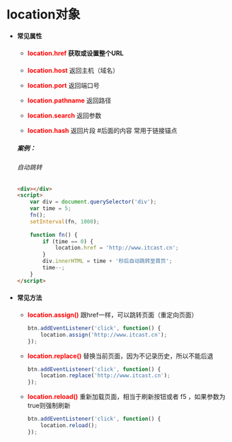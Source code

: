 # location对象

- #### 常见属性

  - #### <font color="red">**location.href**</font> 获取或设置整个URL

  - <font color="red">**location.host**</font> 返回主机（域名）

  - <font color="red">**location.port**</font> 返回端口号

  - <font color="red">**location.pathname**</font> 返回路径

  - <font color="red">**location.search**</font> 返回参数

  - <font color="red">**location.hash**</font> 返回片段 #后面的内容 常用于链接锚点

  ##### 案例：

  ###### 自动跳转

  ```html
  <div></div>
  <script>
      var div = document.querySelector('div');
      var time = 5;
      fn();
      setInterval(fn, 1000);
    
      function fn() {
          if (time == 0) {
              location.href = 'http://www.itcast.cn';
          }
          div.innerHTML = time + '秒后自动跳转至首页';
          time--;
      }
  </script>
  ```

- #### 常见方法

  - <font color="red">**location.assign()**</font> 跟href一样，可以跳转页面（重定向页面）

    ```js
    btn.addEventListener('click', function() {
        location.assign('http://www.itcast.cn');
    });
    ```

    

  - <font color="red">**location.replace()**</font> 替换当前页面，因为不记录历史，所以不能后退

    ```js
    btn.addEventListener('click', function() {
        location.replace('http://www.itcast.cn');
    });
    ```

    

  - <font color="red">**location.reload()**</font> 重新加载页面，相当于刷新按钮或者 f5 ，如果参数为true则强制刷新

    ```js
    btn.addEventListener('click', function() {
        location.reload();
    });
    ```

    

​	

